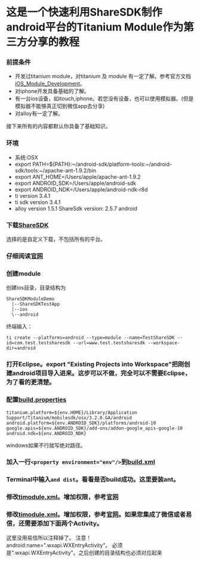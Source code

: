 这是一个快速利用ShareSDK制作android平台的Titanium Module作为第三方分享的教程
====================================================================

### 前提条件
- 开发过titanium module，对titanium 及 module 有一定了解。参考官方文档[iOS_Module_Development](http://docs.appcelerator.com/titanium/3.0/#!/guide/iOS_Module_Development_Guide)。
- 对iphone开发具备基础的了解。
- 有一台ios设备，如itouch,iphone。若您没有设备，也可以使用模拟器。(但是模拟器不能够真正切到微信app去分享)
- 对alloy有一定了解。

接下来所有的内容都默认你具备了基础知识。

### 环境
- 系统:OSX
- export PATH=${PATH}:~/android-sdk/platform-tools:~/android-sdk/tools:~/apache-ant-1.9.2/bin
- export ANT_HOME=/Users/apple/apache-ant-1.9.2
- export ANDROID_SDK=/Users/apple/android-sdk
- export ANDROID_NDK=/Users/apple/android-ndk-r8d
- ti version 3.4.1
- ti sdk version 3.4.1
- alloy version 1.5.1
ShareSdk version: 2.5.7 android

### 下载[ShareSDK](http://sharesdk.mob.com/Download)
选择的是自定义下载，不包括所有的平台。

### 仔细阅读[官网](http://wiki.mob.com/%E5%BF%AB%E9%80%9F%E9%9B%86%E6%88%90%E6%8C%87%E5%8D%97/)

### 创建module
创建ios目录，目录结构为
```
ShareSDKModuleDemo
  |--ShareSDKTestApp
  |--ios
  \--android
```
终端输入：
```
ti create --platforms=android --type=module --name=TestShareSDK --id=com.test.testsharesdk --url=www.test.testsharesdk --workspace-dir=android
```

### 打开Eclipse。export "Existing Projects into Workspace"把刚创建android项目导入进来。这步可以不做，完全可以不需要Eclipse，为了看的更清楚。

### 配置[build.properties](https://github.com/mdsb100/titanium-good-practices/blob/master/ShareSDKModuleDemo/android/TestShareSDK/android/build.properties)
```
titanium.platform=${env.HOME}/Library/Application Support/Titanium/mobilesdk/osx/3.2.0.GA/android
android.platform=${env.ANDROID_SDK}/platforms/android-10
google.apis=${env.ANDROID_SDK}/add-ons/addon-google_apis-google-10
android.ndk=${env.ANDROID_NDK}
```
windows如果不行就写绝对路径。

### 加入一行```<property environment="env"/>```到[build.xml](https://github.com/mdsb100/titanium-good-practices/blob/master/ShareSDKModuleDemo/android/TestShareSDK/android/build.xml)

### Terminal中输入```and dist```。看看是否build成功。这里要装ant。

### 修改[timodule.xml](https://github.com/mdsb100/titanium-good-practices/blob/master/ShareSDKModuleDemo/android/TestShareSDK/android/timodule.xml)。增加权限，参考[官网](http://wiki.mob.com/%E5%BF%AB%E9%80%9F%E9%9B%86%E6%88%90%E6%8C%87%E5%8D%97/)

### 修改[timodule.xml](https://github.com/mdsb100/titanium-good-practices/blob/master/ShareSDKModuleDemo/android/TestShareSDK/android/timodule.xml)。增加权限，参考[官网](http://wiki.mob.com/%E5%BF%AB%E9%80%9F%E9%9B%86%E6%88%90%E6%8C%87%E5%8D%97/)。如果您集成了微信或者易信，还需要添加下面两个Activity。
这里没用易信所以注释掉了。
注意！android:name=".wxapi.WXEntryActivity"。 必须是".wxapi.WXEntryActivity"。之后创建的目录结构也必须对应起来

